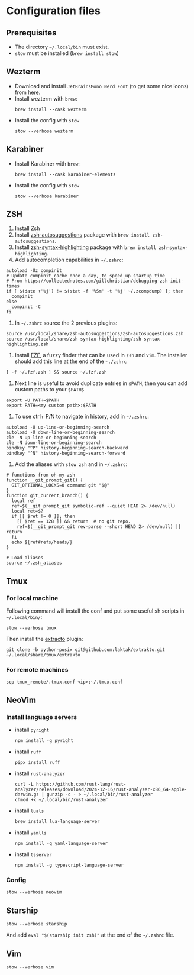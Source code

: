 # Configuration files

## Prerequisites

- The directory `~/.local/bin` must exist.
- `stow` must be installed (`brew install stow`)

## Wezterm

- Download and install `JetBrainsMono Nerd Font` (to get some nice icons) from [here](https://www.nerdfonts.com/).
- Install wezterm with `brew`:
  ```shell
  brew install --cask wezterm
  ```
- Install the config with `stow`
  ```shell
  stow --verbose wezterm
  ```

## Karabiner

- Install Karabiner with `brew`:
  ```shell
  brew install --cask karabiner-elements
  ```
- Install the config with `stow`
  ```shell
  stow --verbose karabiner
  ```

## ZSH

1. Install Zsh
1. Install [zsh-autosuggestions](https://github.com/zsh-users/zsh-autosuggestions) package with `brew install zsh-autosuggestions`.
1. Install [zsh-syntax-highlighting](https://github.com/zsh-users/zsh-syntax-highlighting) package with `brew install zsh-syntax-highlighting`.
1. Add autocompletion capabilities in `~/.zshrc`:
  ```shell
  autoload -Uz compinit
  # Update compinit cache once a day, to speed up startup time
  # From https://collectednotes.com/gillchristian/debugging-zsh-init-times
  if [ $(date +'%j') != $(stat -f '%Sm' -t '%j' ~/.zcompdump) ]; then
    compinit
  else
    compinit -C
  fi
  ```

1. In `~/.zshrc` source the 2 previous plugins:
  ```shell
  source /usr/local/share/zsh-autosuggestions/zsh-autosuggestions.zsh
  source /usr/local/share/zsh-syntax-highlighting/zsh-syntax-highlighting.zsh
  ```
1. Install [FZF](https://github.com/junegunn/fzf), a fuzzy finder that can be used in `zsh` and `Vim`. The installer should add this line at the end of the `~./zshrc`
  ```shell
  [ -f ~/.fzf.zsh ] && source ~/.fzf.zsh
  ```
1. Next line is useful to avoid duplicate entries in `$PATH`, then you can add custom paths to your `$PATH$`
  ```shell
  export -U PATH=$PATH
  export PATH=<my custom path>:$PATH
  ```
1. To use ctrl+ P/N to navigate in history, add in `~/.zshrc`:
  ```shell
  autoload -U up-line-or-beginning-search
  autoload -U down-line-or-beginning-search
  zle -N up-line-or-beginning-search
  zle -N down-line-or-beginning-search
  bindkey "^P" history-beginning-search-backward
  bindkey "^N" history-beginning-search-forward
  ```
1. Add the aliases with `stow zsh` and in `~/.zshrc`:
  ```shell
  # functions from oh-my-zsh
  function __git_prompt_git() {
    GIT_OPTIONAL_LOCKS=0 command git "$@"
  }
  function git_current_branch() {
    local ref
    ref=$(__git_prompt_git symbolic-ref --quiet HEAD 2> /dev/null)
    local ret=$?
    if [[ $ret != 0 ]]; then
      [[ $ret == 128 ]] && return  # no git repo.
      ref=$(__git_prompt_git rev-parse --short HEAD 2> /dev/null) || return
    fi
    echo ${ref#refs/heads/}
  }

  # Load aliases
  source ~/.zsh_aliases
  ```

## Tmux

### For local machine

Following command will install the conf and put some useful sh scripts in `~/.local/bin/`:
```shell
stow --verbose tmux
```

Then install the [extracto](https://github.com/laktak/extrakto) plugin:

```shell
git clone -b python-posix git@github.com:laktak/extrakto.git ~/.local/share/tmux/extrakto
```

### For remote machines

```shell
scp tmux_remote/.tmux.conf <ip>:~/.tmux.conf
```

## NeoVim


### Install language servers

- install `pyright`
  ```
  npm install -g pyright
  ```

- install `ruff`
  ```
  pipx install ruff
  ```

- install `rust-analyzer`
  ```
  curl -L https://github.com/rust-lang/rust-analyzer/releases/download/2024-12-16/rust-analyzer-x86_64-apple-darwin.gz | gunzip -c - > ~/.local/bin/rust-analyzer
  chmod +x ~/.local/bin/rust-analyzer
  ```

- install `luals`
  ```
  brew install lua-language-server
  ```

- install `yamlls`
  ```
  npm install -g yaml-language-server
  ```

- install `tsserver`
  ```
  npm install -g typescript-language-server
  ```

### Config

```shell
stow --verbose neovim
```

## Starship

```shell
stow --verbose starship
```

And add `eval "$(starship init zsh)"` at the end of the `~/.zshrc` file.

## Vim

```shell
stow --verbose vim
```
